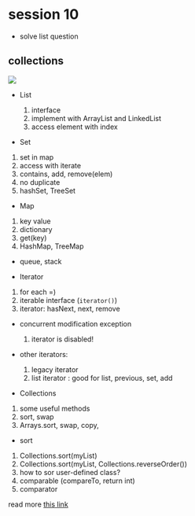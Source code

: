 # session 10

+ solve list question

## collections 

![](https://dzone.com/storage/temp/1821372-class-and-interface-hierarchy.png)

+ List
  1. interface
  2. implement with ArrayList and LinkedList
  3. access element with index

+ Set
 1. set in map
 2. access with iterate
 3. contains, add, remove(elem)
 4. no duplicate
 5. hashSet, TreeSet

+ Map
 1. key value 
 2. dictionary
 3. get(key)
 4. HashMap, TreeMap

+ queue, stack

+ Iterator
 1. for each =)
 2. iterable interface (`iterator()`)
 3. iterator: hasNext, next, remove


+ concurrent modification exception
  1. iterator is disabled!

+ other iterators: 
  1. legacy iterator
  2. list iterator : good for list, previous, set, add


+ Collections
 1. some useful methods
 2. sort, swap
 3. Arrays.sort, swap, copy, 

+ sort
 1. Collections.sort(myList)
 2. Collections.sort(myList, Collections.reverseOrder())
 3. how to sor user-defined class?
 4. comparable (compareTo, return int)
 5. comparator


read more [this link](https://www.javatpoint.com/collections-in-java)

